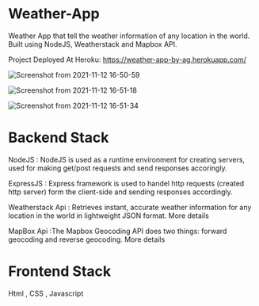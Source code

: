# Weather-App
Weather App that tell the weather information of any location in the world. Built using NodeJS, Weatherstack and Mapbox API.

Project Deployed At Heroku: https://weather-app-by-ag.herokuapp.com/

![Screenshot from 2021-11-12 16-50-59](https://user-images.githubusercontent.com/50790815/141459673-12df5bb6-af5b-4f83-b76a-08ce499b08a2.png)



![Screenshot from 2021-11-12 16-51-18](https://user-images.githubusercontent.com/50790815/141459681-d86dd1ee-80fb-47ed-9dd2-d68856b0363a.png)



![Screenshot from 2021-11-12 16-51-34](https://user-images.githubusercontent.com/50790815/141459684-5a0896d7-7a30-4d80-b8a8-846a734d9db7.png)





	
	
	

# Backend Stack
NodeJS : NodeJS is used as a runtime environment for
creating servers, used for making get/post requests and send
responses accoringly.


ExpressJS : Express framework is used to handel http
requests (created http server) form the client-side and sending
responses accordingly.


Weatherstack Api : Retrieves instant, accurate weather
information for any location in the world in lightweight JSON format.
More details


MapBox Api :The Mapbox Geocoding API does two things:
forward geocoding and reverse geocoding. More details


# Frontend Stack
Html , CSS ,  Javascript  
